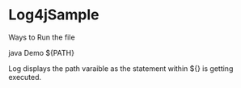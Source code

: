 # Log4jSample
Ways to Run the file

java Demo ${PATH}

Log displays the path varaible as the statement within ${} is getting executed.